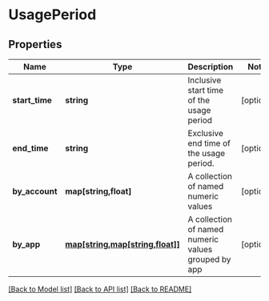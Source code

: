 # UsagePeriod

## Properties
Name | Type | Description | Notes
------------ | ------------- | ------------- | -------------
**start_time** | **string** | Inclusive start time of the usage period | [optional] 
**end_time** | **string** | Exclusive end time of the usage period. | [optional] 
**by_account** | **map[string,float]** | A collection of named numeric values | [optional] 
**by_app** | [**map[string,map[string,float]]**](map.md) | A collection of  named numeric values grouped by app | [optional] 

[[Back to Model list]](../README.md#documentation-for-models) [[Back to API list]](../README.md#documentation-for-api-endpoints) [[Back to README]](../README.md)


